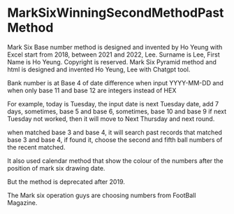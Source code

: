 # MarkSixWinningSecondMethodPastMethod
Mark Six Base number method is designed and invented by Ho Yeung with Excel start from 2018, between 2021 and 2022, Lee. Surname is Lee, First Name is Ho Yeung. Copyright is reserved.
Mark Six Pyramid method and html is designed and invented Ho Yeung, Lee with Chatgpt tool.

Bank number is at Base 4 of date difference when input YYYY-MM-DD and when only base 11 and base 12 are integers instead of HEX

For example, today is Tuesday, the input date is next Tuesday date, add 7 days, sometimes, base 5 and base 6, sometimes, base 10 and base 9
if next Tuesday not worked, then it will move to Next Thursday and next round.

when matched base 3 and base 4, it will search past records that matched base 3 and base 4, if found it, choose the second and fifth ball numbers of the recent matched.

It also used calendar method that show the colour of the numbers after the position of mark six drawing date.

But the method is deprecated after 2019.

The Mark six operation guys are choosing numbers from FootBall Magazine.
